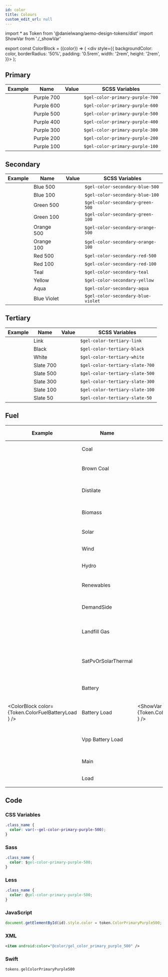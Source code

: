 ```yaml
---
id: color
title: Colours
custom_edit_url: null
---
```


import * as Token from '@danielwang/aemo-design-tokens/dist'
import ShowVar from './_showVar'

export const ColorBlock = ({color}) => ( <div style={{
    backgroundColor: color,
    borderRadius: '50%',
    padding: '0.5rem',
    width: '2rem',
    height: '2rem',
  }}></div> );


## Primary
| Example | Name | Value | SCSS Variables 
|---|---|---|---|
| <ColorBlock color={Token.ColorPrimaryPurple700} /> | Purple 700 | <ShowVar code={Token.ColorPrimaryPurple700} /> | `$gel-color-primary-purple-700` 
| <ColorBlock color={Token.ColorPrimaryPurple600} /> | Purple 600 | <ShowVar code={Token.ColorPrimaryPurple600} /> | `$gel-color-primary-purple-600` 
| <ColorBlock color={Token.ColorPrimaryPurple500} /> | Purple 500 | <ShowVar code={Token.ColorPrimaryPurple500} /> | `$gel-color-primary-purple-500` 
| <ColorBlock color={Token.ColorPrimaryPurple400} /> | Purple 400 | <ShowVar code={Token.ColorPrimaryPurple400} /> | `$gel-color-primary-purple-400`
| <ColorBlock color={Token.ColorPrimaryPurple300} /> | Purple 300 | <ShowVar code={Token.ColorPrimaryPurple300} /> | `$gel-color-primary-purple-300`
| <ColorBlock color={Token.ColorPrimaryPurple200} /> | Purple 200 | <ShowVar code={Token.ColorPrimaryPurple200} /> | `$gel-color-primary-purple-200`
| <ColorBlock color={Token.ColorPrimaryPurple100} /> | Purple 100 | <ShowVar code={Token.ColorPrimaryPurple100} /> | `$gel-color-primary-purple-100`


## Secondary

| Example | Name | Value | SCSS Variables 
|---|---|---|---|
| <ColorBlock color={Token.ColorSecondaryBlue500} /> | Blue 500 | <ShowVar code={Token.ColorSecondaryBlue500} /> | `$gel-color-secondary-blue-500` 
| <ColorBlock color={Token.ColorSecondaryBlue100} /> | Blue 100 | <ShowVar code={Token.ColorSecondaryBlue100} /> | `$gel-color-secondary-blue-100` 
| <ColorBlock color={Token.ColorSecondaryGreen500} /> | Green 500 | <ShowVar code={Token.ColorSecondaryGreen500} /> | `$gel-color-secondary-green-500` 
| <ColorBlock color={Token.ColorSecondaryGreen100} /> | Green 100 | <ShowVar code={Token.ColorSecondaryGreen100} /> | `$gel-color-secondary-green-100` 
| <ColorBlock color={Token.ColorSecondaryOrange500} /> | Orange 500 | <ShowVar code={Token.ColorSecondaryOrange500} /> | `$gel-color-secondary-orange-500` 
| <ColorBlock color={Token.ColorSecondaryOrange100} /> | Orange 100 | <ShowVar code={Token.ColorSecondaryOrange100} /> | `$gel-color-secondary-orange-100` 
| <ColorBlock color={Token.ColorSecondaryRed500} /> | Red 500 | <ShowVar code={Token.ColorSecondaryRed500} /> | `$gel-color-secondary-red-500` 
| <ColorBlock color={Token.ColorSecondaryRed100} /> | Red 100 | <ShowVar code={Token.ColorSecondaryRed100} /> | `$gel-color-secondary-red-100` 
| <ColorBlock color={Token.ColorSecondaryTeal} /> | Teal | <ShowVar code={Token.ColorSecondaryTeal} /> | `$gel-color-secondary-teal` 
| <ColorBlock color={Token.ColorSecondaryYellow} /> | Yellow | <ShowVar code={Token.ColorSecondaryYellow} /> | `$gel-color-secondary-yellow` 
| <ColorBlock color={Token.ColorSecondaryAqua} /> | Aqua | <ShowVar code={Token.ColorSecondaryAqua} /> | `$gel-color-secondary-aqua` 
| <ColorBlock color={Token.ColorSecondaryBlueViolet} /> | Blue Violet | <ShowVar code={Token.ColorSecondaryBlueViolet} /> | `$gel-color-secondary-blue-violet` 

## Tertiary
| Example | Name | Value | SCSS Variables 
|---|---|---|---|
| <ColorBlock color={Token.ColorTertiaryLink} /> | Link | <ShowVar code={Token.ColorTertiaryLink} /> | `$gel-color-tertiary-link`
| <ColorBlock color={Token.ColorTertiaryBlack} /> | Black | <ShowVar code={Token.ColorTertiaryBlack} /> | `$gel-color-tertiary-black`
| <ColorBlock color={Token.ColorTertiaryWhite} /> | White | <ShowVar code={Token.ColorTertiaryWhite} /> | `$gel-color-tertiary-white`  
| <ColorBlock color={Token.ColorTertiarySlate700} /> | Slate 700 | <ShowVar code={Token.ColorTertiarySlate700} /> | `$gel-color-tertiary-slate-700`  
| <ColorBlock color={Token.ColorTertiarySlate500} /> | Slate 500 | <ShowVar code={Token.ColorTertiarySlate500} /> | `$gel-color-tertiary-slate-500`  
| <ColorBlock color={Token.ColorTertiarySlate300} /> | Slate 300 | <ShowVar code={Token.ColorTertiarySlate300} /> | `$gel-color-tertiary-slate-300`  
| <ColorBlock color={Token.ColorTertiarySlate100} /> | Slate 100 | <ShowVar code={Token.ColorTertiarySlate100} /> | `$gel-color-tertiary-slate-100`  
| <ColorBlock color={Token.ColorTertiarySlate50} /> | Slate 50 | <ShowVar code={Token.ColorTertiarySlate50} /> | `$gel-color-tertiary-slate-50`  

## Fuel
| Example | Name | Value | SCSS Variables 
|---|---|---|---|
| <ColorBlock color={Token.ColorFuelCoal} /> | Coal | <ShowVar code={Token.ColorFuelCoal} /> | `$gel-color-fuel-coal` 
| <ColorBlock color={Token.ColorFuelBrownCoal} /> | Brown Coal | <ShowVar code={Token.ColorFuelBrownCoal} /> | `$gel-color-fuel-brown-coal` 
| <ColorBlock color={Token.ColorFuelDistilate} /> | Distilate | <ShowVar code={Token.ColorFuelDistilate} /> | `$gel-color-fuel-distilate` 
| <ColorBlock color={Token.ColorFuelBiomass} /> | Biomass | <ShowVar code={Token.ColorFuelBiomass} /> | `$gel-color-fuel-biomass` 
| <ColorBlock color={Token.ColorFuelSolar} /> | Solar | <ShowVar code={Token.ColorFuelSolar} /> | `$gel-color-fuel-solar` 
| <ColorBlock color={Token.ColorFuelWind} /> | Wind | <ShowVar code={Token.ColorFuelWind} /> | `$gel-color-fuel-wind` 
| <ColorBlock color={Token.ColorFuelHydro} /> | Hydro | <ShowVar code={Token.ColorFuelHydro} /> | `$gel-color-fuel-hydro` 
| <ColorBlock color={Token.ColorFuelRenewables} /> | Renewables | <ShowVar code={Token.ColorFuelRenewables} /> | `$gel-color-fuel-renewables` 
| <ColorBlock color={Token.ColorFuelDemandSide} /> | DemandSide | <ShowVar code={Token.ColorFuelDemandSide} /> | `$gel-color-fuel-demandSide` 
| <ColorBlock color={Token.ColorFuelLandfillGas} /> | Landfill Gas | <ShowVar code={Token.ColorFuelLandfillGas} /> | `$gel-color-fuel-landfill-gas` 
| <ColorBlock color={Token.ColorFuelSatPvOrSolarThermal} /> | SatPvOrSolarThermal | <ShowVar code={Token.ColorFuelSatPvOrSolarThermal} /> | `$gel-color-fuel-sat-pv-or-solar-thermal` 
| <ColorBlock color={Token.ColorFuelBattery} /> | Battery | <ShowVar code={Token.ColorFuelBattery} /> | `$gel-color-fuel-battery` 
| <ColorBlock color={Token.ColorFuelBatteryLoad } /> | Battery Load  | <ShowVar code={Token.ColorFuelBatteryLoad } /> | `$gel-color-fuel-battery-load ` 
| <ColorBlock color={Token.ColorFuelVppBatteryLoad} /> | Vpp Battery Load | <ShowVar code={Token.ColorFuelVppBatteryLoad} /> | `$gel-color-fuel-vpp-battery-load` 
| <ColorBlock color={Token.ColorFuelMain} /> | Main | <ShowVar code={Token.ColorFuelCoal} /> | `$gel-color-fuel-main` 
| <ColorBlock color={Token.ColorFuelLoad} /> | Load | <ShowVar code={Token.ColorFuelLoad} /> | `$gel-color-fuel-load` 

## Code

### CSS Variables

```css
.class_name {
  color: var(--gel-color-primary-purple-500);
}
```

### Sass

```css
.class_name {
  color: $gel-color-primary-purple-500;
}
```

### Less

```css
.class_name {
  color: @gel-color-primary-purple-500;
}
```

### JavaScript

```js
document.getElementById(id).style.color = token.ColorPrimaryPurple500;
```

### XML

```xml
<item android:color="@color/gel_color_primary_purple_500" />
```

### Swift

```swift
tokens.gelColorPrimaryPurple500
```